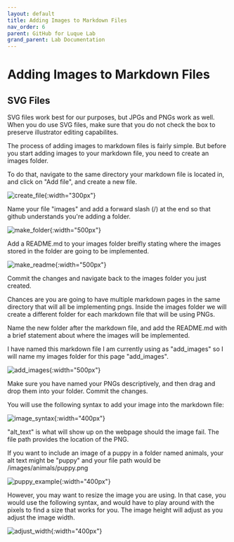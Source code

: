 ```yaml
---
layout: default
title: Adding Images to Markdown Files
nav_order: 6
parent: GitHub for Luque Lab
grand_parent: Lab Documentation
---
```


# Adding Images to Markdown Files

## SVG Files
SVG files work best for our purposes, but JPGs and PNGs work as well. When you do use SVG files, make sure that you do not check the box to preserve illustrator editing capabilites. 

The process of adding images to markdown files is fairly simple. But before you start adding images to your markdown file, you need to create an images folder. 

To do that, navigate to the same directory your markdown file is located in, and click on "Add file", and create a new file.

![create_file](/images/add_images/new_file.png){:width="300px"}

Name your file "images" and add a forward slash (/) at the end so that github understands you're adding a folder.

![make_folder](/images/add_images/make_folder.png){:width="500px"}

Add a README.md to your images folder breifly stating where the images stored in the folder are going to be implemented. 

![make_readme](/images/add_images/make_readme.png){:width="500px"}

Commit the changes and navigate back to the images folder you just created.

Chances are you are going to have multiple markdown pages in the same directory that will all be implementing pngs. Inside the images folder we will create a different folder for each markdown file that will be using PNGs. 

Name the new folder after the markdown file, and add the README.md with a brief statement about where the images will be implemented.

I have named this markdown file I am currently using as "add_images" so I will name my images folder for this page "add_images".

![add_images](/images/add_images/add_images.png){:width="500px"}

Make sure you have named your PNGs descriptively, and then drag and drop them into your folder. Commit the changes.

You will use the following syntax to add your image into the markdown file:

![image_syntax](/images/add_images/image_syntax.png){:width="400px"}

"alt_text" is what will show up on the webpage should the image fail. The file path provides the location of the PNG. 

If you want to include an image of a puppy in a folder named animals, your alt text might be "puppy" and your file path would be /images/animals/puppy.png

![puppy_example](/images/add_images/puppy_example.png){:width="400px"}

However, you may want to resize the image you are using. In that case, you would use the following syntax, and would have to play around with the pixels to find a size that works for you. The image height will adjust as you adjust the image width.

![adjust_width](/images/add_images/adjust_width.png){:width="400px"}

